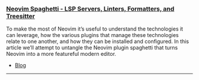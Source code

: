 <h3 id="guide-neovim-spaghetti">
  <a href="#guide-neovim-spaghetti">
    <span class="icon-text">
      <span class="icon">
        <i class="fa-solid fa-lightbulb"></i>
      </span>
      </span>
      <span>Neovim Spaghetti - LSP Servers, Linters, Formatters, and Treesitter</span>
    </a>
  </h3>
</h3>

To make the most of Neovim it’s useful to understand the technologies it can leverage, how the various plugins that
manage these technologies relate to one another, and how they can be installed and configured. In this article we’ll
attempt to untangle the Neovim plugin spaghetti that turns Neovim into a more featureful modern editor.

- [Blog](https://roobert.github.io/2022/12/03/Extending-Neovim/)

---
